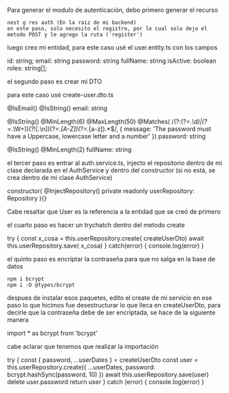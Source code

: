 Para generar el modulo de autenticación, debo primero generar el recurso
```
nest g res auth (En la raiz de mi backend)
en este paso, solo necesito el registro, por lo cual solo dejo el metodo POST y le agrego la ruta ('register')
```
luego creo mi entidad, para este caso usé el user.entity.ts con los campos 

id: string;
email: string
password: string
fullName: string
isActive: boolean
roles: string[];

el segundo paso es crear mi DTO

para este caso usé create-user.dto.ts

@IsEmail()
@IsString()
email: string

@IsString()
@MinLength(6)
@MaxLength(50)
@Matches(
    /(?:(?=.*\d)|(?=.*\W+))(?![.\n])(?=.*[A-Z])(?=.*[a-z]).*$/, {
    message: 'The password must have a Uppercase, lowercase letter and a number'
})
password: string

@IsString()
@MinLength(2)
fullName: string


el tercer paso es entrar al auth.service.ts, injecto el repositorio dentro de mi clase declarada en el AuthService y dentro del constructor (si no está, se crea dentro de mi clase AuthService)

constructor(
    @InjectRepository()
    private readonly userRepository: Repository<User>
){}

Cabe resaltar que User es la referencia a la entidad que se creó de primero

el cuarto paso es hacer un trychatch dentro del metodo create

try {
    <!-- en esta parte debo de usar el repositorio que inyecté -->
    const x_cosa = this.userRepository.create(<!--acá le pasamos el DTO--> createUserDto)
    await this.userRepository.save(<!--acá se le pasa x_cosa--> x_cosa)
} catch(error) {
    console.log(error)
}

el quinto paso es encriptar la contraseña para que no salga en la base de datos

```
npm i bcrypt
npm i -D @types/bcrypt
```
despues de instalar esos paquetes, edito el create de mi servicio
en ese paso lo que hicimos fue desestructurar lo que lleca en createUserDto, para decirle que la contraseña debe de ser encriptada, se hace de la siguiente manera

import * as bcrypt from 'bcrypt'

cabe aclarar que tenemos que realizar la importación 

try {
      const { password, ...userDates } = createUserDto
      const user = this.userRepository.create({
        ...userDates,
        password: bcrypt.hashSync(password, 10)
      })
      await this.userRepository.save(user)
      delete user.password
      return user
} catch (error) {
      console.log(error)
    }




